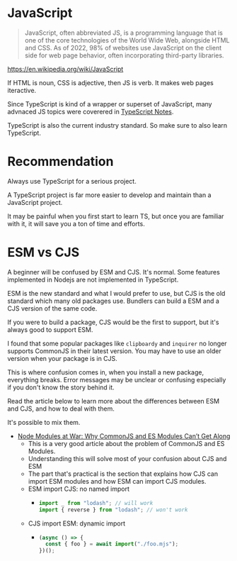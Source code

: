 # JavaScript

> JavaScript, often abbreviated JS, is a programming language that is one of the core technologies of the World Wide Web, alongside HTML and CSS. As of 2022, 98% of websites use JavaScript on the client side for web page behavior, often incorporating third-party libraries.

https://en.wikipedia.org/wiki/JavaScript

If HTML is noun, CSS is adjective, then JS is verb. It makes web pages iteractive.

Since TypeScript is kind of a wrapper or superset of JavaScript, many advnaced JS topics were coverered in [TypeScript Notes](./TypeScript/TypeScript.md).

TypeScript is also the current industry standard. So make sure to also learn TypeScript.

# Recommendation

Always use TypeScript for a serious project.

A TypeScript project is far more easier to develop and maintain than a JavaScript project.

It may be painful when you first start to learn TS, but once you are familiar with it, it will save you a ton of time and efforts.

# ESM vs CJS

A beginner will be confused by ESM and CJS. It's normal. Some features implemented in Nodejs are not implemented in TypeScript. 

ESM is the new standard and what I would prefer to use, but CJS is the old standard which many old packages use. Bundlers can build a ESM and a CJS version of the same code.

If you were to build a package, CJS would be the first to support, but it's always good to support ESM.

I found that some popular packages like `clipboardy` and `inquirer` no longer supports CommonJS in their latest version. You may have to use an older version when your package is in CJS.

This is where confusion comes in, when you install a new package, everything breaks. Error messages may be unclear or confusing especially if you don't know the story behind it.

Read the article below to learn more about the differences between ESM and CJS, and how to deal with them.

It's possible to mix them.

- [Node Modules at War: Why CommonJS and ES Modules Can’t Get Along](https://redfin.engineering/node-modules-at-war-why-commonjs-and-es-modules-cant-get-along-9617135eeca1)
  - This is a very good article about the problem of CommonJS and ES Modules.
  - Understanding this will solve most of your confusion about CJS and ESM
  - The part that's practical is the section that explains how CJS can import ESM modules and how ESM can import CJS modules.
  - ESM import CJS: no named import
    - ```js
      import _ from "lodash"; // will work
      import { reverse } from "lodash"; // won't work
      ```
  - CJS import ESM: dynamic import
    - ```js
      (async () => {
        const { foo } = await import("./foo.mjs");
      })();
      ```